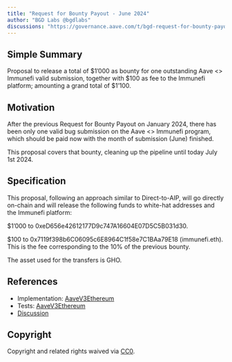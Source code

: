 ```yaml
---
title: "Request for Bounty Payout - June 2024"
author: "BGD Labs @bgdlabs"
discussions: "https://governance.aave.com/t/bgd-request-for-bounty-payout-june-2024/18119"
---
```


## Simple Summary

Proposal to release a total of $1’000 as bounty for one outstanding Aave <> Immunefi valid submission, together with $100 as fee to the Immunefi platform; amounting a grand total of $1’100.

## Motivation

After the previous Request for Bounty Payout on January 2024, there has been only one valid bug submission on the Aave <> Immunefi program, which should be paid now with the month of submission (June) finished.

This proposal covers that bounty, cleaning up the pipeline until today July 1st 2024.

## Specification

This proposal, following an approach similar to Direct-to-AIP, will go directly on-chain and will release the following funds to white-hat addresses and the Immunefi platform:

$1’000 to 0xeD656e42612177D9c747A16604E07D5C5B031d30.

$100 to 0x7119f398b6C06095c6E8964C1f58e7C1BAa79E18 (immunefi.eth). This is the fee corresponding to the 10% of the previous bounty.

The asset used for the transfers is GHO.

## References

- Implementation: [AaveV3Ethereum](https://github.com/bgd-labs/aave-proposals-v3/blob/main/src/20240702_AaveV3Ethereum_RequestForBountyPayoutJune2024/AaveV3Ethereum_RequestForBountyPayoutJune2024_20240702.sol)
- Tests: [AaveV3Ethereum](https://github.com/bgd-labs/aave-proposals-v3/blob/main/src/20240702_AaveV3Ethereum_RequestForBountyPayoutJune2024/AaveV3Ethereum_RequestForBountyPayoutJune2024_20240702.t.sol)
- [Discussion](https://governance.aave.com/t/bgd-request-for-bounty-payout-june-2024/18119)

## Copyright

Copyright and related rights waived via [CC0](https://creativecommons.org/publicdomain/zero/1.0/).
